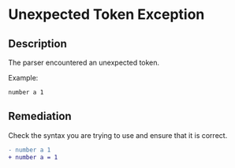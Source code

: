 # Unexpected Token Exception

## Description

The parser encountered an unexpected token.

Example:

```step
number a 1
```

## Remediation

Check the syntax you are trying to use and ensure that it is correct.

```diff
- number a 1
+ number a = 1
```
